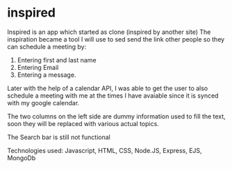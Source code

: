 # inspired

Inspired is an app which started as clone (inspired by another site)
The inspiration became a tool I will use to sed send the link other people so they can schedule a meeting by:
1. Entering first and last name
2. Entering Email
3. Entering a message.

Later with the help of a calendar API, I was able to get the user to also schedule a meeting with me at the times I have avaiable since it is synced with my google calendar.

The two columns on the left side are dummy information used to fill the text, soon they will be replaced with various actual topics. 

The Search bar is still not functional


Technologies used: Javascript, HTML, CSS, Node.JS, Express, EJS, MongoDb
